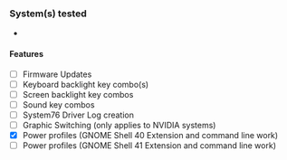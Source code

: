 ### System(s) tested
- 

#### Features

- [ ] Firmware Updates
- [ ] Keyboard backlight key combo(s)
- [ ] Screen backlight key combos
- [ ] Sound key combos
- [ ] System76 Driver Log creation
- [ ] Graphic Switching (only applies to NVIDIA systems)
- [x] Power profiles (GNOME Shell 40 Extension and command line work)
- [ ] Power profiles (GNOME Shell 41 Extension and command line work)
